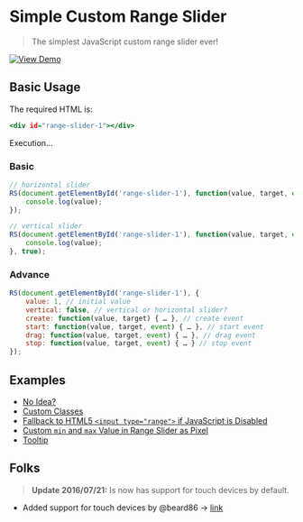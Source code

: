 Simple Custom Range Slider
==========================

> The simplest JavaScript custom range slider ever!

[![View Demo](https://cloud.githubusercontent.com/assets/1669261/17064930/5fd9e440-5069-11e6-9f61-071b0be5bd56.png)](https://taufik-nurrohman.github.io/range-slider/range-slider.html "View Demo")

Basic Usage
-----------

The required HTML is:

~~~ .html
<div id="range-slider-1"></div>
~~~

Execution…

### Basic

~~~ .js
// horizontal slider
RS(document.getElementById('range-slider-1'), function(value, target, event) {
    console.log(value);
});

// vertical slider
RS(document.getElementById('range-slider-1'), function(value, target, event) {
    console.log(value);
}, true);
~~~

### Advance

~~~ .js
RS(document.getElementById('range-slider-1'), {
    value: 1, // initial value
    vertical: false, // vertical or horizontal slider?
    create: function(value, target) { … }, // create event
    start: function(value, target, event) { … }, // start event
    drag: function(value, target, event) { … }, // drag event
    stop: function(value, target, event) { … } // stop event
});
~~~

Examples
--------

 - [No Idea?](https://taufik-nurrohman.github.io/range-slider/range-slider.noob.html)
 - [Custom Classes](https://taufik-nurrohman.github.io/range-slider/range-slider.custom.html)
 - [Fallback to HTML5 `<input type="range">` if JavaScript is Disabled](https://taufik-nurrohman.github.io/range-slider/range-slider.replace.html)
 - [Custom `min` and `max` Value in Range Slider as Pixel](https://taufik-nurrohman.github.io/range-slider/range-slider.custom-range.html)
 - [Tooltip](https://taufik-nurrohman.github.io/range-slider/range-slider.tip.html)

Folks
-----

> **Update 2016/07/21:** Is now has support for touch devices by default.

 - Added support for touch devices by @beard86 → [link](https://github.com/beard86/simple-custom-range-slider)
